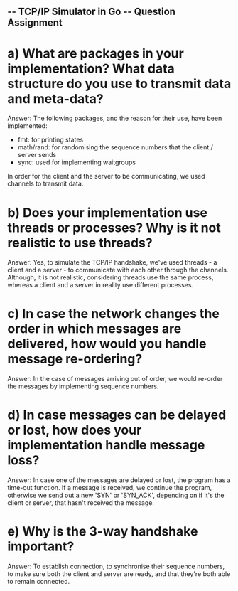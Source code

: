 ## -- TCP/IP Simulator in Go -- Question Assignment

# a) What are packages in your implementation? What data structure do you use to transmit data and meta-data?
Answer: The following packages, and the reason for their use, have been implemented:
- fmt: for printing states
- math/rand: for randomising the sequence numbers that the client / server sends
- sync: used for implementing waitgroups

In order for the client and the server to be communicating, we used channels to transmit data.

# b) Does your implementation use threads or processes? Why is it not realistic to use threads?
Answer: Yes, to simulate the TCP/IP handshake, we've used threads - a client and a server - to communicate with each other through the channels. 
Although, it is not realistic, considering threads use the same process, whereas a client and a server in reality use different processes.

# c) In case the network changes the order in which messages are delivered, how would you handle message re-ordering?
Answer: In the case of messages arriving out of order, we would re-order the messages by implementing sequence numbers.

# d) In case messages can be delayed or lost, how does your implementation handle message loss?
Answer: In case one of the messages are delayed or lost, the program has a time-out function. If a message is received, we continue the program,
otherwise we send out a new 'SYN' or 'SYN_ACK', depending on if it's the client or server, that hasn't received the message.

# e) Why is the 3-way handshake important?
Answer: To establish connection, to synchronise their sequence numbers, to make sure both the client and server are ready, and that they're 
both able to remain connected.
